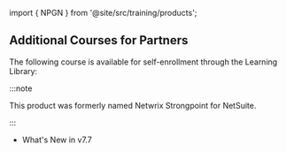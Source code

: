 import { NPGN } from '@site/src/training/products';

## Additional <NPGN /> Courses for Partners

The following course is available for self-enrollment through the Learning Library:

:::note

This product was formerly named Netwrix Strongpoint for NetSuite.

:::

* What's New in <NPGN /> v7.7
